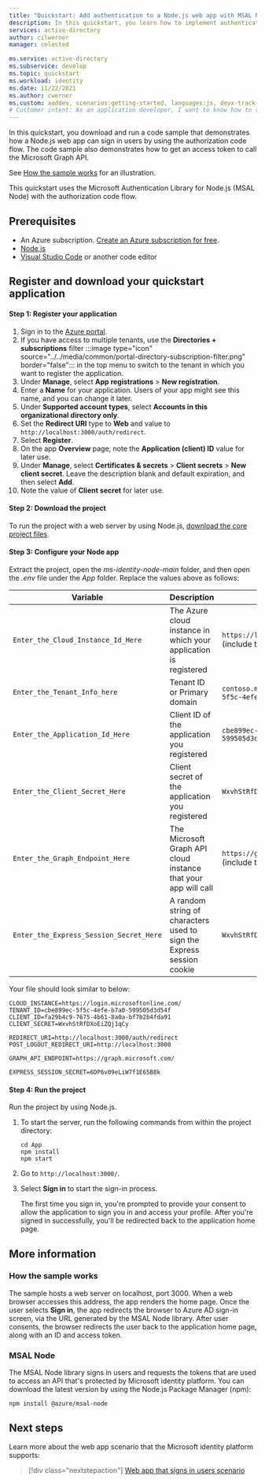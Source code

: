 ```yaml
---
title: "Quickstart: Add authentication to a Node.js web app with MSAL Node"
description: In this quickstart, you learn how to implement authentication with a Node.js web app and the Microsoft Authentication Library (MSAL) for Node.js.
services: active-directory
author: cilwerner
manager: celested

ms.service: active-directory
ms.subservice: develop
ms.topic: quickstart
ms.workload: identity
ms.date: 11/22/2021
ms.author: cwerner
ms.custom: aaddev, scenarios:getting-started, languages:js, devx-track-js
# Customer intent: As an application developer, I want to know how to set up authentication in a web application built using Node.js and MSAL Node.
---
```


In this quickstart, you download and run a code sample that demonstrates how a Node.js web app can sign in users by using the authorization code flow. The code sample also demonstrates how to get an access token to call the Microsoft Graph API.

See [How the sample works](#how-the-sample-works) for an illustration.

This quickstart uses the Microsoft Authentication Library for Node.js (MSAL Node) with the authorization code flow.

## Prerequisites

* An Azure subscription. [Create an Azure subscription for free](https://azure.microsoft.com/free/?WT.mc_id=A261C142F).
* [Node.js](https://nodejs.org/en/download/)
* [Visual Studio Code](https://code.visualstudio.com/download) or another code editor


## Register and download your quickstart application

#### Step 1: Register your application

1. Sign in to the <a href="https://portal.azure.com/" target="_blank">Azure portal</a>.
1. If you have access to multiple tenants, use the **Directories + subscriptions** filter :::image type="icon" source="../../media/common/portal-directory-subscription-filter.png" border="false"::: in the top menu to switch to the tenant in which you want to register the application.
1. Under **Manage**, select **App registrations** > **New registration**.
1. Enter a **Name** for your application. Users of your app might see this name, and you can change it later.
1. Under **Supported account types**, select **Accounts in this organizational directory only**.
1. Set the **Redirect URI** type to **Web** and value to `http://localhost:3000/auth/redirect`.
1. Select **Register**.
1. On the app **Overview** page, note the **Application (client) ID** value for later use.
1. Under **Manage**, select **Certificates & secrets** > **Client secrets** > **New client secret**.  Leave the description blank and default expiration, and then select **Add**.
1. Note the value of **Client secret** for later use.

#### Step 2: Download the project

To run the project with a web server by using Node.js, [download the core project files](https://github.com/Azure-Samples/ms-identity-node/archive/main.zip).


#### Step 3: Configure your Node app

Extract the project, open the *ms-identity-node-main* folder, and then open the *.env* file under the *App* folder. Replace the values above as follows:

| Variable  |  Description | Example(s) |
|-----------|--------------|------------|
| `Enter_the_Cloud_Instance_Id_Here` | The Azure cloud instance in which your application is registered | `https://login.microsoftonline.com/` (include the trailing forward-slash) |
| `Enter_the_Tenant_Info_here` | Tenant ID or Primary domain | `contoso.microsoft.com` or `cbe899ec-5f5c-4efe-b7a0-599505d3d54f` |
| `Enter_the_Application_Id_Here` | Client ID of the application you registered | `cbe899ec-5f5c-4efe-b7a0-599505d3d54f` |
| `Enter_the_Client_Secret_Here` | Client secret of the application you registered | `WxvhStRfDXoEiZQj1qCy` |
| `Enter_the_Graph_Endpoint_Here` | The Microsoft Graph API cloud instance that your app will call | `https://graph.microsoft.com/` (include the trailing forward-slash) |
| `Enter_the_Express_Session_Secret_Here` | A random string of characters used to sign the Express session cookie | `WxvhStRfDXoEiZQj1qCy` |

Your file should look similar to below:

```text
CLOUD_INSTANCE=https://login.microsoftonline.com/
TENANT_ID=cbe899ec-5f5c-4efe-b7a0-599505d3d54f
CLIENT_ID=fa29b4c9-7675-4b61-8a0a-bf7b2b4fda91
CLIENT_SECRET=WxvhStRfDXoEiZQj1qCy

REDIRECT_URI=http://localhost:3000/auth/redirect
POST_LOGOUT_REDIRECT_URI=http://localhost:3000

GRAPH_API_ENDPOINT=https://graph.microsoft.com/

EXPRESS_SESSION_SECRET=6DP6v09eLiW7f1E65B8k
```


#### Step 4: Run the project

Run the project by using Node.js.

1. To start the server, run the following commands from within the project directory:

    ```console
    cd App
    npm install
    npm start
    ```

1. Go to `http://localhost:3000/`.

1. Select **Sign in** to start the sign-in process.

    The first time you sign in, you're prompted to provide your consent to allow the application to sign you in and access your profile. After you're signed in successfully, you'll be redirected back to the application home page.

## More information

### How the sample works

The sample hosts a web server on localhost, port 3000. When a web browser accesses this address, the app renders the home page. Once the user selects **Sign in**, the app redirects the browser to Azure AD sign-in screen, via the URL generated by the MSAL Node library. After user consents, the browser redirects the user back to the application home page, along with an ID and access token.  

### MSAL Node

The MSAL Node library signs in users and requests the tokens that are used to access an API that's protected by Microsoft identity platform. You can download the latest version by using the Node.js Package Manager (npm):

```console
npm install @azure/msal-node
```

## Next steps

Learn more about the web app scenario that the Microsoft identity platform supports:
> [!div class="nextstepaction"]
> [Web app that signs in users scenario](../../scenario-web-app-sign-user-overview.md)
